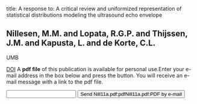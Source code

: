 title: A response to: A critical review and uniformized representation of statistical distributions modeling the ultrasound echo envelope

## Nillesen, M.M. and Lopata, R.G.P. and Thijssen, J.M. and Kapusta, L. and de Korte, C.L.
UMB

<a href="https://doi.org/10.1016/j.ultrasmedbio.2010.11.003">DOI</a>
A <b>pdf file</b> of this publication is available for personal use.Enter your e-mail address in the box below and press the button. You will receive an e-mail message with a link to the pdf file.
<form action="sender.php">  <input type="text" name="email">  <input type="submit" value="Send Nill11a.pdf:pdfNill11a.pdf:PDF by e-mail"></form>